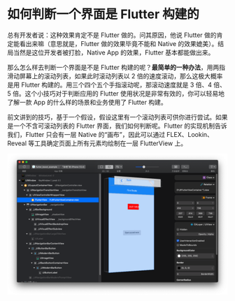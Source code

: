 # 如何判断一个界面是 Flutter 构建的

总有开发者说：这种效果肯定不是 Flutter 做的。问其原因，他说 Flutter 做的肯定能看出来嘛（意思就是，Flutter 做的效果毕竟不能和 Native 的效果媲美）。结局当然是这位开发者被打脸，Native App 的效果，Flutter 基本都能做出来。

那么怎么样去判断一个界面是不是 Flutter 构建的呢？**最简单的一种办法**，用两指滑动屏幕上的滚动列表，如果此时滚动列表以 2 倍的速度滚动，那么这极大概率是用 Flutter 构建的。用三个四个五个手指滚动呢，那滚动速度就是 3 倍、4 倍、5 倍。这个小技巧对于判断应用的 Flutter 使用状况是非常有效的，你可以轻易地了解一款 App 的什么样的场景和业务使用了 Flutter 构建。

前文讲到的技巧，基于一个假设，假设这里有一个滚动列表可供你进行尝试。如果是一个不含可滚动列表的 Flutter 界面，我们如何判断呢。Flutter 的实现机制告诉我们，Flutter 只会有一层 Native 的“画布”，因此可以通过 FLEX、Lookin、Reveal 等工具确定页面上所有元素均绘制在一层 FlutterView 上。

![](../pic/tip_how_to_find_flutter_page_01.png)
